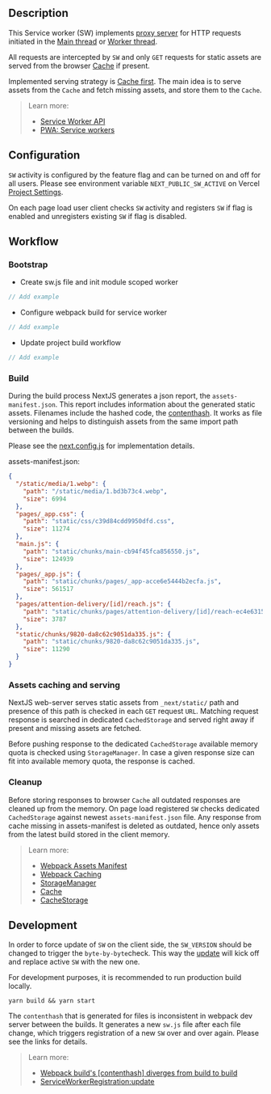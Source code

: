## Description

This Service worker (SW) implements [proxy server](https://developer.mozilla.org/en-US/docs/Web/API/Service_Worker_API/Using_Service_Workers) for HTTP requests initiated in the
[Main thread](https://developer.mozilla.org/en-US/docs/Glossary/Main_thread) or
[Worker thread](https://developer.mozilla.org/en-US/docs/Web/API/Web_Workers_API).

All requests are intercepted by `SW` and only `GET` requests for static assets are served from the
browser
[Cache](https://developer.mozilla.org/en-US/docs/Web/API/Cache) if present.

Implemented serving strategy is [Cache first](https://web.dev/learn/pwa/serving#cache_first).
The main idea is to serve assets from the `Cache` and fetch missing assets, and store them
to the `Cache`.

> Learn more:
> - [Service Worker API](https://developer.mozilla.org/en-US/docs/Web/API/Service_Worker_API)
> - [PWA: Service workers](https://web.dev/learn/pwa/service-workers)

## Configuration

`SW` activity is configured by the feature flag and can be turned on and off for all users.
Please see environment variable `NEXT_PUBLIC_SW_ACTIVE` on Vercel
[Project Settings](https://vercel.com/billups/measurements-dashboard/settings/environment-variables).

On each page load user client checks `SW` activity and registers `SW` if flag is enabled and
unregisters existing `SW` if flag is disabled.

## Workflow

### Bootstrap
- Create sw.js file and init module scoped worker
```javascript
// Add example
``` 
- Configure webpack build for service worker
```javascript
// Add example
```
- Update project build workflow 
```javascript
// Add example
```

### Build
During the build process NextJS generates a json report, the `assets-manifest.json`. This report
includes information about the generated static assets. Filenames include the hashed code, the [contenthash](https://webpack.js.org/guides/caching/#output-filenames). It works as file versioning and helps to
distinguish assets from the same import path between the builds.

Please see the [next.config.js](../../../../next.config.js) for implementation details.

assets-manifest.json:
```json
{
  "/static/media/1.webp": {
    "path": "/static/media/1.bd3b73c4.webp",
    "size": 6994
  },
  "pages/_app.css": {
    "path": "static/css/c39d84cdd9950dfd.css",
    "size": 11274
  },
  "main.js": {
    "path": "static/chunks/main-cb94f45fca856550.js",
    "size": 124939
  },
  "pages/_app.js": {
    "path": "static/chunks/pages/_app-acce6e5444b2ecfa.js",
    "size": 561517
  },
  "pages/attention-delivery/[id]/reach.js": {
    "path": "static/chunks/pages/attention-delivery/[id]/reach-ec4e6315d934a434.js",
    "size": 3787
  },
  "static/chunks/9820-da8c62c9051da335.js": {
    "path": "static/chunks/9820-da8c62c9051da335.js",
    "size": 11290
  }
}
```

### Assets caching and serving
NextJS web-server serves static assets from `_next/static/` path and presence of this
path is checked in each `GET` request `URL`. Matching request response is searched in dedicated
`CachedStorage` and served right away if present and missing assets are fetched.

Before pushing response to the dedicated `CachedStorage` available memory quota is checked using
`StorageManager`.
In case a given response size can fit into available memory quota, the response is cached.

### Cleanup
Before storing responses to browser `Cache` all outdated responses are cleaned up from the memory.
On page load registered `SW` checks dedicated `CachedStorage` against newest `assets-manifest.json` file. Any response from cache missing in assets-manifest is deleted as outdated, hence only
assets from the latest build stored in the client memory.

> Learn more:
> - [Webpack Assets Manifest](https://github.com/webdeveric/webpack-assets-manifest)
> - [Webpack Caching](https://webpack.js.org/guides/caching/#output-filenames)
> - [StorageManager](https://developer.mozilla.org/en-US/docs/Web/API/StorageManager)
> - [Cache](https://developer.mozilla.org/en-US/docs/Web/API/Cache)
> - [CacheStorage](https://developer.mozilla.org/en-US/docs/Web/API/CacheStorage)

## Development

In order to force update of `SW` on the client side, the `SW_VERSION` should be changed to
trigger the `byte-by-byte`check. This way the
[update](https://developer.mozilla.org/en-US/docs/Web/API/ServiceWorkerRegistration/update)
will kick off and replace active `SW` with the new one.

For development purposes, it is recommended to run production build locally.
```shell
yarn build && yarn start
```
The `contenthash` that is generated for files is inconsistent in webpack dev server between the builds.
It generates a new `sw.js` file after each file change, which triggers registration of a new `SW` over and over again.
Please see the links for details.

> Learn more:
> - [Webpack build's [contenthash] diverges from build to build](https://github.com/webpack/webpack/issues/17757)
> - [ServiceWorkerRegistration:update](https://developer.mozilla.org/en-US/docs/Web/API/ServiceWorkerRegistration/update)

